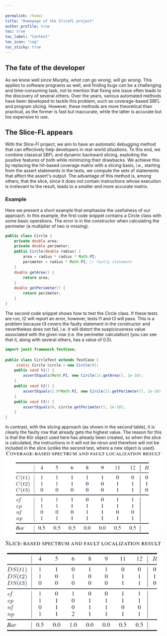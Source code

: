 ```yaml
---

permalink: /home/
title: "Homepage of the SliceFL project"
author_profile: true
toc: true
toc_label: "Content"
toc_icon: "cog"
toc_sticky: true
---
```


## The fate of the developer

As we know well since Murphy, *what can go wrong, will go wrong*. This applies to software programs as well, and finding bugs can be a challenging and time-consuming task, not to mention that fixing one issue often leads to the discovery of several others. Over the years, various automated methods have been developed to tackle this problem, such as coverage-based SBFL and program slicing. However, these methods are more theoretical than practical, as the former is fast but inaccurate, while the latter is accurate but too expensive to use.

## The Slice-FL appears

With the Slice-Fl project, we aim to have an automatic debugging method that can effectively help developers in real-world situations. To this end, we combine classical SBFL and dynamic backward slicing, exploiting the positive features of both while minimizing their drawbacks. We achieve this by replacing the hit-based coverage matrix with a slicing basis, i.e., starting from the assert statements in the tests, we compute the sets of statements that affect the assert's output. The advantage of this method is, among others, that the slice, since it does not contain instructions whose execution is irrelevant to the result, leads to a smaller and more accurate matrix.

### Example

Here we present a short example that emphasize the usefulness of our approach.
In this example, the first code snippet contains a Circle class with some basic operations. The error is in the constructor when calculating the perimeter (a multiplier of two is missing). 
```java
public class Circle {
    private double area;
    private double perimeter;
    public Circle(double radius) {
        area = radius * radius * Math.PI;
        perimeter = radius * Math.PI; // faulty statement
    }
    double getArea() {
        return area;
    }
    double getPerimeter() {
        return perimeter;
    }
}
```
The second code snippet shows how to test the Circle class. If these tests are run, t2 will report an error, however, tests t1 and t3 will pass. This is a problem because t3 covers the faulty statement in the constructor and nevertheless does not fail, i.e. it will distort the suspiciousness value associated with the given row (i.e. the perimeter calculation) (you can see that it, along with several others, has a value of 0.5).

```java
import junit.framework.TestCase;

public class CircleTest extends TestCase {
	 static Circle circle = new Circle(0);
    public void t1() {
        assertEquals(Math.PI, new Circle(1).getArea(), 1e-10);
    }
    public void t2() {
        assertEquals(2.0*Math.PI, new Circle(1).getPerimeter(), 1e-10);
    }
    public void t3() {
        assertEquals(0, circle.getPerimeter(), 1e-10);
    }
}
```

In contrast, with the slicing approach (as shown in the second table), it is clearly the faulty row that already gets the highest value. The reason for this is that the Kör object used here has already been created, so when the slice is calculated, the instructions in it will not be rerun and therefore will not be included in the slice (unlike the second test, where a new object is used).
![coverage](/assets/images/coverage.png)

![slice](/assets/images/slice.png)
